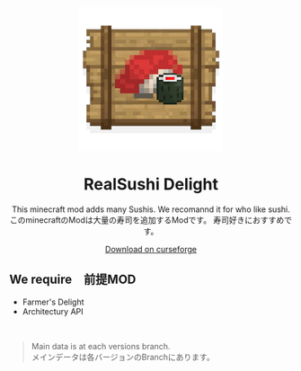 <div align="center">
  <img src="icon.png"><br>
  <h1>RealSushi Delight</h1>
  This minecraft mod adds many Sushis.
  We recomannd it for who like sushi.<br>
  このminecraftのModは大量の寿司を追加するModです。
  寿司好きにおすすめです。
  
[Download on curseforge](https://www.curseforge.com/minecraft/mc-mods/realsushidelight)
</div>

## We require　前提MOD
- Farmer's Delight
- Architectury API
<br>

> Main data is at each versions branch.<br>
> メインデータは各バージョンのBranchにあります。
